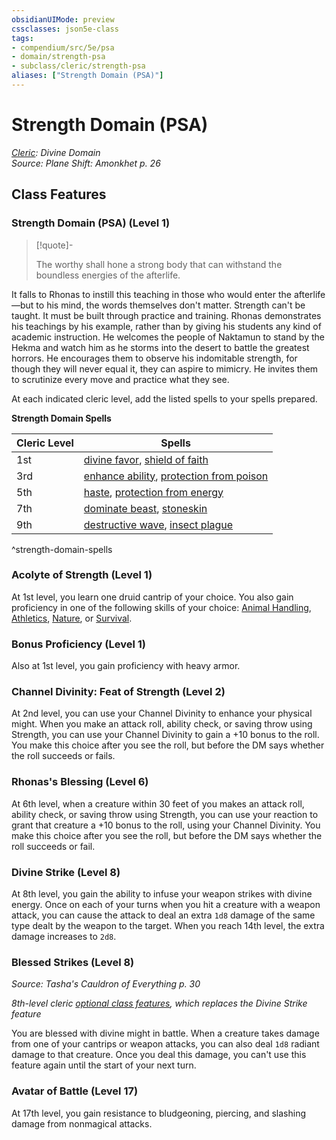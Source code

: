 ```yaml
---
obsidianUIMode: preview
cssclasses: json5e-class
tags:
- compendium/src/5e/psa
- domain/strength-psa
- subclass/cleric/strength-psa
aliases: ["Strength Domain (PSA)"]
---
```

# Strength Domain (PSA)
*[Cleric](cleric.md): Divine Domain*  
*Source: Plane Shift: Amonkhet p. 26*  


## Class Features

### Strength Domain (PSA) (Level 1)

> [!quote]-  
> 
> The worthy shall hone a strong body that can withstand the boundless energies of the afterlife.

It falls to Rhonas to instill this teaching in those who would enter the afterlife—but to his mind, the words themselves don't matter. Strength can't be taught. It must be built through practice and training. Rhonas demonstrates his teachings by his example, rather than by giving his students any kind of academic instruction. He welcomes the people of Naktamun to stand by the Hekma and watch him as he storms into the desert to battle the greatest horrors. He encourages them to observe his indomitable strength, for though they will never equal it, they can aspire to mimicry. He invites them to scrutinize every move and practice what they see.

At each indicated cleric level, add the listed spells to your spells prepared.

**Strength Domain Spells**

| Cleric Level | Spells |
|--------------|--------|
| 1st | [divine favor](/Systems/5e/spells/divine-favor.md), [shield of faith](/Systems/5e/spells/shield-of-faith.md) |
| 3rd | [enhance ability](/Systems/5e/spells/enhance-ability.md), [protection from poison](/Systems/5e/spells/protection-from-poison.md) |
| 5th | [haste](/Systems/5e/spells/haste.md), [protection from energy](/Systems/5e/spells/protection-from-energy.md) |
| 7th | [dominate beast](/Systems/5e/spells/dominate-beast.md), [stoneskin](/Systems/5e/spells/stoneskin.md) |
| 9th | [destructive wave](/Systems/5e/spells/destructive-wave.md), [insect plague](/Systems/5e/spells/insect-plague.md) |
^strength-domain-spells

### Acolyte of Strength (Level 1)

At 1st level, you learn one druid cantrip of your choice. You also gain proficiency in one of the following skills of your choice: [Animal Handling](/Systems/5e/rules/skills.md#Animal%20Handling), [Athletics](/Systems/5e/rules/skills.md#Athletics), [Nature](/Systems/5e/rules/skills.md#Nature), or [Survival](/Systems/5e/rules/skills.md#Survival).

### Bonus Proficiency (Level 1)

Also at 1st level, you gain proficiency with heavy armor.

### Channel Divinity: Feat of Strength (Level 2)

At 2nd level, you can use your Channel Divinity to enhance your physical might. When you make an attack roll, ability check, or saving throw using Strength, you can use your Channel Divinity to gain a +10 bonus to the roll. You make this choice after you see the roll, but before the DM says whether the roll succeeds or fails.

### Rhonas's Blessing (Level 6)

At 6th level, when a creature within 30 feet of you makes an attack roll, ability check, or saving throw using Strength, you can use your reaction to grant that creature a +10 bonus to the roll, using your Channel Divinity. You make this choice after you see the roll, but before the DM says whether the roll succeeds or fail.

### Divine Strike (Level 8)

At 8th level, you gain the ability to infuse your weapon strikes with divine energy. Once on each of your turns when you hit a creature with a weapon attack, you can cause the attack to deal an extra `1d8` damage of the same type dealt by the weapon to the target. When you reach 14th level, the extra damage increases to `2d8`.

### Blessed Strikes (Level 8)
_Source: Tasha's Cauldron of Everything p. 30_

*8th-level cleric [optional class features](/Systems/5e/rules/variant-rules/optional-class-features-tce.md), which replaces the Divine Strike feature*

You are blessed with divine might in battle. When a creature takes damage from one of your cantrips or weapon attacks, you can also deal `1d8` radiant damage to that creature. Once you deal this damage, you can't use this feature again until the start of your next turn.

### Avatar of Battle (Level 17)

At 17th level, you gain resistance to bludgeoning, piercing, and slashing damage from nonmagical attacks.